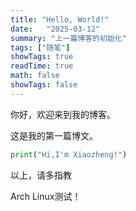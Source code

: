 ```yaml
---
title: "Hello, World!"
date:   "2025-03-12"
summary: "上一篇博客的初始化"
tags: ["随笔"]
showTags: true
readTime: true
math: false
showTags: false
---
```




你好，欢迎来到我的博客。

这是我的第一篇博文。

```python
print("Hi,I'm Xiaozheng!")
```



以上，请多指教

Arch Linux测试！